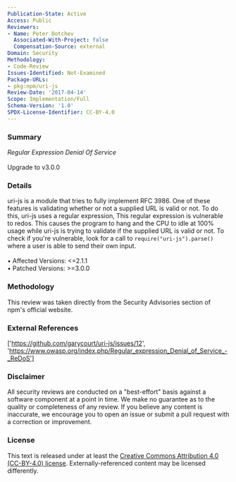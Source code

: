 ```yaml
---
Publication-State: Active
Access: Public
Reviewers:
- Name: Peter Dotchev
  Associated-With-Project: false
  Compensation-Source: external
Domain: Security
Methodology:
- Code-Review
Issues-Identified: Not-Examined
Package-URLs:
- pkg:npm/uri-js
Review-Date: '2017-04-14'
Scope: Implementation/Full
Schema-Version: '1.0'
SPDX-License-Identifier: CC-BY-4.0
---
```

### Summary
*Regular Expression Denial Of Service*<br><br>Upgrade to v3.0.0
### Details
uri-js is a module that tries to fully implement RFC 3986. One of these features is validating whether or not a supplied URL is valid or not. To do this, uri-js uses a regular expression, This regular expression is vulnerable to redos. This causes the program to hang and the CPU to idle at 100% usage while uri-js is trying to validate if the supplied URL is valid or not.  To check if you're vulnerable, look for a call to `require("uri-js").parse()` where a user is able to send their own input.
<br><br>• Affected Versions: <=2.1.1
<br>• Patched Versions: >=3.0.0
### Methodology
This review was taken directly from the Security Advisories section of npm's official website.
### External References
['https://github.com/garycourt/uri-js/issues/12', 'https://www.owasp.org/index.php/Regular_expression_Denial_of_Service_-_ReDoS']
### Disclaimer
All security reviews are conducted on a "best-effort" basis against a software component at a point in time. We make no guarantee as to the quality or completeness of any review. If you believe any content is inaccurate, we encourage you to open an issue or submit a pull request with a correction or improvement.
### License
This text is released under at least the [Creative Commons Attribution 4.0 (CC-BY-4.0) license](https://creativecommons.org/licenses/by/4.0/legalcode.txt). Externally-referenced content may be licensed differently.
